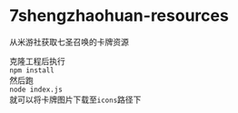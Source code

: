 # 7shengzhaohuan-resources
从米游社获取七圣召唤的卡牌资源

克隆工程后执行<br>
`npm install`<br>
然后跑<br>
`node index.js`<br>
就可以将卡牌图片下载至`icons`路径下